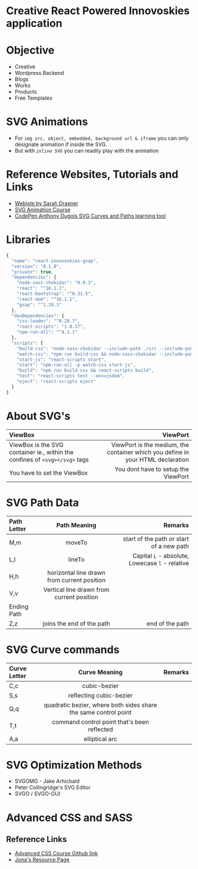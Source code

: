 # Creative React Powered Innovoskies application

# Objective

- Creative
- Wordpress Backend
- Blogs
- Works
- Products
- Free Templates

# SVG Animations

- For `img src, object, embedded, background url & iframe` you can only designate animation if inside the SVG.
- But with _`inline SVG`_ you can readily play with the animation


# Reference Websites, Tutorials and Links

- [Webiste by Sarah Drasner](https://sarahdrasnerdesign.com/#about)
- [SVG Animation Course](https://www.lynda.com/Web-Development-tutorials/Paths-groups/604272/621322-4.html?srchtrk=index%3a5%0alinktypeid%3a2%0aq%3agsap%0apage%3a1%0as%3arelevance%0asa%3atrue%0aproducttypeid%3a2)
- [CodePen Anthony Dugois SVG Curves and Paths learning tool]()

# Libraries

```js
{
  "name": "react-innovoskies-gsap",
  "version": "0.1.0",
  "private": true,
  "dependencies": {
    "node-sass-chokidar": "0.0.3",
    "react": "^16.1.1",
    "react-bootstrap": "^0.31.5",
    "react-dom": "^16.1.1",
    "gsap": "^1.20.3"
  },
  "devDependencies": {
    "css-loader": "^0.28.7",
    "react-scripts": "1.0.17",
    "npm-run-all": "^4.1.1"
  },
  "scripts": {
    "build-css": "node-sass-chokidar --include-path ./src --include-path ./node_modules src/ -o src/",
    "watch-css": "npm run build-css && node-sass-chokidar --include-path ./src --include-path ./node_modules src/ -o src/ --watch --recursive",
    "start-js": "react-scripts start",
    "start": "npm-run-all -p watch-css start-js",
    "build": "npm run build-css && react-scripts build",
    "test": "react-scripts test --env=jsdom",
    "eject": "react-scripts eject"
  }
}
```

# About SVG's

|ViewBox|ViewPort|
|:------|-------:|
|ViewBox is the SVG container ie., within the confines of `<svg></svg>` tags | ViewPort is the medium, the container which you define in your HTML declaration|
|You have to set the ViewBox|You dont have to setup the ViewPort|


# SVG Path Data

|Path Letter | Path Meaning | Remarks|
|:-----------|:------------:|-------:|
|M,m|moveTo|start of the path or start of a new path
|L,l|lineTo|Capital `L` - absolute, Lowecase `l` - relative|
|H,h|horizontal line drawn from current position||
|V,v|Vertical line drawn from current position||
|Ending Path|||
|Z,z|joins the end of the path|end of the path|

# SVG Curve commands

|Curve Letter | Curve Meaning | Remarks|
|:------------|:-------------:|-------:|
|C,c|cubic-bezier||
|S,s|reflecting cubic-bezier||
|Q,q|quadratic bezier, where both sides share the same control point||
|T,t|command control point that's been reflected||
|A,a|elliptical arc||


# SVG Optimization Methods

- SVGOMG - Jake Arhicbald
- Peter Collingridge's SVG Editor
- SVGO / SVGO-GUI

# Advanced CSS and SASS

## Reference Links

- [Advanced CSS Course Github link](https://github.com/jonasschmedtmann/advanced-css-course)
- [Jona's Resource Page](http://codingheroes.io/resources/)

